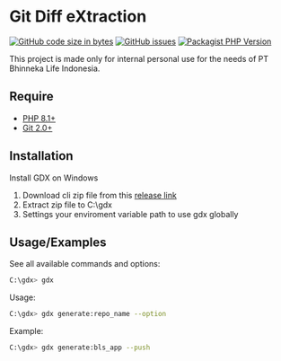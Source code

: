 # Git Diff eXtraction 
[![GitHub code size in bytes](https://img.shields.io/github/languages/code-size/vierilusen/git-diff-x)](https://github.com/vierilusen/git-diff-x)
[![GitHub issues](https://img.shields.io/github/issues/vierilusen/git-diff-x)](https://github.com/vierilusen/git-diff-x/issues)
[![Packagist PHP Version](https://img.shields.io/packagist/dependency-v/laravel-zero/laravel-zero/php)](https://github.com/vierilusen/git-diff-x/releases/tag/v1.0)

This project is made only for internal personal use for the needs of PT Bhinneka Life Indonesia.

## Require
- [PHP 8.1+](https://www.php.net/releases/)
- [Git 2.0+](https://mirrors.edge.kernel.org/pub/software/scm/git/)

## Installation
Install GDX on Windows
1. Download cli zip file from this [release link](https://github.com/vierilusen/git-diff-x/releases/)
2. Extract zip file to C:\gdx
3. Settings your enviroment variable path to use gdx globally


## Usage/Examples

See all available commands and options:

```bash
C:\gdx> gdx
```

Usage:

```bash
C:\gdx> gdx generate:repo_name --option
```

Example:

```bash
C:\gdx> gdx generate:bls_app --push
```
